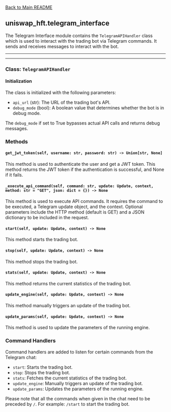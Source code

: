 [Back to Main README](../README.md)

## uniswap_hft.telegram_interface

The Telegram Interface module contains the `TelegramAPIHandler` class which is used to interact with the trading bot via Telegram commands. It sends and receives messages to interact with the bot.

---
---
### Class: `TelegramAPIHandler`

#### Initialization

The class is initialized with the following parameters:

- `api_url` (str): The URL of the trading bot's API.
- `debug_mode` (bool): A boolean value that determines whether the bot is in debug mode.

The `debug_mode` if set to True bypasses actual API calls and returns debug messages.

### Methods

#### `get_jwt_token(self, username: str, password: str) -> Union[str, None]`

This method is used to authenticate the user and get a JWT token. This method returns the JWT token if the authentication is successful, and None if it fails.

#### `_execute_api_command(self, command: str, update: Update, context, method: str = "GET", json: dict = {}) -> None`

This method is used to execute API commands. It requires the command to be executed, a Telegram update object, and the context. Optional parameters include the HTTP method (default is GET) and a JSON dictionary to be included in the request.

#### `start(self, update: Update, context) -> None`

This method starts the trading bot.

#### `stop(self, update: Update, context) -> None`

This method stops the trading bot.

#### `stats(self, update: Update, context) -> None`

This method returns the current statistics of the trading bot.

#### `update_engine(self, update: Update, context) -> None`

This method manually triggers an update of the trading bot.

#### `update_params(self, update: Update, context) -> None`

This method is used to update the parameters of the running engine.

### Command Handlers

Command handlers are added to listen for certain commands from the Telegram chat:

- `start`: Starts the trading bot.
- `stop`: Stops the trading bot.
- `stats`: Fetches the current statistics of the trading bot.
- `update_engine`: Manually triggers an update of the trading bot.
- `update_params`: Updates the parameters of the running engine.

Please note that all the commands when given in the chat need to be preceded by `/`. For example: `/start` to start the trading bot.
